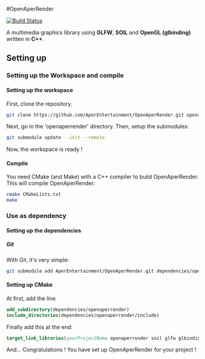 #OpenAperRender

[![Build Status](https://travis-ci.org/AperEntertainment/OpenAperRender.svg?branch=master)](https://travis-ci.org/w67clement/cppw67render)

A multimedia graphics library using **GLFW**, **SOIL** and **OpenGL (glbinding)** written in **C++**.

## Setting up

### Setting up the Workspace and compile

#### Setting up the workspace

First, clone the repository.
```bash
git clone https://github.com/AperEntertainment/OpenAperRender.git openaperrender
```
Next, go in the 'openaperrender' directory.
Then, setup the submodules:
```bash
git submodule update --init --remote
```
Now, the workspace is ready !

#### Compile

You need CMake (and Make) with a C++ compiler to build OpenAperRender.
This will compile OpenAperRender:
```bash
cmake CMakeLists.txt
make
```

### Use as dependency

#### Setting up the dependencies

##### Git

With Git, it's very simple:
```bash
git submodule add AperEntertainment/OpenAperRender.git dependencies/openaperrender
```

#### Setting up CMake

At first, add the line
```cmake
add_subdirectory(dependencies/openaperrender)
include_directories(dependencies/openaperrender/include)
```

Finally add this at the end:
```cmake
target_link_libraries(yourProjectName openaperrender soil glfw glbinding ${GLFW_LIBRARIES})
```

And... Congratulations ! You have set up OpenAperRender for your project !

